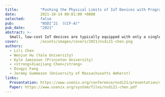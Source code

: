 ```yaml
---
title:          "Pushing the Physical Limits of IoT Devices with Programmable Metasurface"
date:           2021-10-14 00:01:00 +0800
selected:       false
pub:            "NSDI’21  (CCF-A)"
pub_date:       "2021"
abstract: >-
  Small, low-cost IoT devices are typically equipped with only a single, low-quality antenna, significantly limiting communication range and link quality. In particular, these antennas are typically linearly polarized and therefore susceptible to polarization mismatch, which can easily cause 10-15 dBm of link loss on communication to and from such devices. In this work, we highlight this under-appreciated issue and propose the augmentation of IoT deployment environments with programmable, RF-sensitive surfaces made of metamaterials. Our smart metasurface mitigates polarization mismatch by rotating the polarization of signals that pass through or reflects off the surface. We integrate our metasurface into an IoT network as LLAMA, a Low-power Lattice of Actuated Metasurface Antennas, designed for the pervasively used 2.4 GHz ISM band. We optimize LLAMA's metasurface design for both low transmission loss and low cost, to facilitate deployment at scale. We then build an end-to-end system that actuates the metasurface structure to optimize for link performance in real-time. Our experimental prototype-based evaluation demonstrates gains in link power of up to 15 dB, and wireless capacity improvements of 100 and 180 Kbit/s/Hz in through-surface and surface-reflective scenarios, respectively, attributable to the polarization rotation properties of LLAMA's metasurface. 
cover:          /assets/images/covers/2021/nsdi21-chen.png
authors:
  - Lili Chen
  - Wenjun Hu (Yale University)
  - Kyle Jamieson (Princeton University)
  - <strong>Xiaojiang Chen</strong>
  - Dingyi Fang
  - Jeremy Gummeson (University of Massachusetts Amherst)
links:
  Presentation: https://www.usenix.org/conference/nsdi21/presentation/chen
  Paper: https://www.usenix.org/system/files/nsdi21-chen.pdf
---
```

